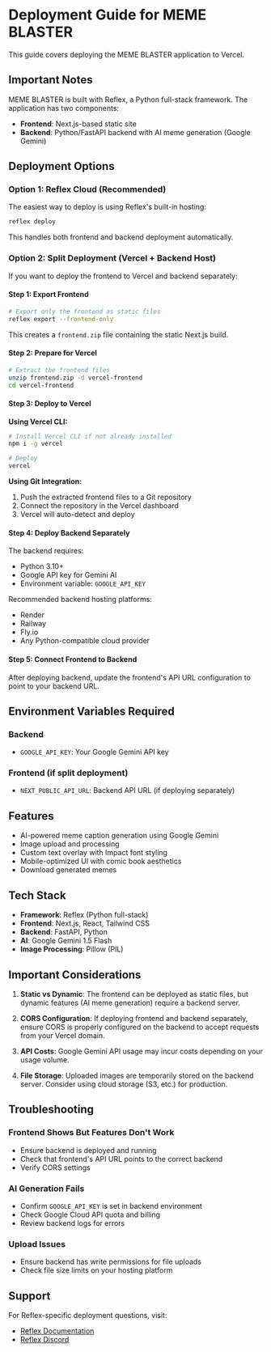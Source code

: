# Deployment Guide for MEME BLASTER

This guide covers deploying the MEME BLASTER application to Vercel.

## Important Notes

MEME BLASTER is built with Reflex, a Python full-stack framework. The application has two components:
- **Frontend**: Next.js-based static site
- **Backend**: Python/FastAPI backend with AI meme generation (Google Gemini)

## Deployment Options

### Option 1: Reflex Cloud (Recommended)
The easiest way to deploy is using Reflex's built-in hosting:

```bash
reflex deploy
```

This handles both frontend and backend deployment automatically.

### Option 2: Split Deployment (Vercel + Backend Host)

If you want to deploy the frontend to Vercel and backend separately:

#### Step 1: Export Frontend
```bash
# Export only the frontend as static files
reflex export --frontend-only
```

This creates a `frontend.zip` file containing the static Next.js build.

#### Step 2: Prepare for Vercel
```bash
# Extract the frontend files
unzip frontend.zip -d vercel-frontend
cd vercel-frontend
```

#### Step 3: Deploy to Vercel

**Using Vercel CLI:**
```bash
# Install Vercel CLI if not already installed
npm i -g vercel

# Deploy
vercel
```

**Using Git Integration:**
1. Push the extracted frontend files to a Git repository
2. Connect the repository in the Vercel dashboard
3. Vercel will auto-detect and deploy

#### Step 4: Deploy Backend Separately
The backend requires:
- Python 3.10+
- Google API key for Gemini AI
- Environment variable: `GOOGLE_API_KEY`

Recommended backend hosting platforms:
- Render
- Railway
- Fly.io
- Any Python-compatible cloud provider

#### Step 5: Connect Frontend to Backend
After deploying backend, update the frontend's API URL configuration to point to your backend URL.

## Environment Variables Required

### Backend
- `GOOGLE_API_KEY`: Your Google Gemini API key

### Frontend (if split deployment)
- `NEXT_PUBLIC_API_URL`: Backend API URL (if deploying separately)

## Features

- AI-powered meme caption generation using Google Gemini
- Image upload and processing
- Custom text overlay with Impact font styling
- Mobile-optimized UI with comic book aesthetics
- Download generated memes

## Tech Stack

- **Framework**: Reflex (Python full-stack)
- **Frontend**: Next.js, React, Tailwind CSS
- **Backend**: FastAPI, Python
- **AI**: Google Gemini 1.5 Flash
- **Image Processing**: Pillow (PIL)

## Important Considerations

1. **Static vs Dynamic**: The frontend can be deployed as static files, but dynamic features (AI meme generation) require a backend server.

2. **CORS Configuration**: If deploying frontend and backend separately, ensure CORS is properly configured on the backend to accept requests from your Vercel domain.

3. **API Costs**: Google Gemini API usage may incur costs depending on your usage volume.

4. **File Storage**: Uploaded images are temporarily stored on the backend server. Consider using cloud storage (S3, etc.) for production.

## Troubleshooting

### Frontend Shows But Features Don't Work
- Ensure backend is deployed and running
- Check that frontend's API URL points to the correct backend
- Verify CORS settings

### AI Generation Fails
- Confirm `GOOGLE_API_KEY` is set in backend environment
- Check Google Cloud API quota and billing
- Review backend logs for errors

### Upload Issues
- Ensure backend has write permissions for file uploads
- Check file size limits on your hosting platform

## Support

For Reflex-specific deployment questions, visit:
- [Reflex Documentation](https://reflex.dev/docs/)
- [Reflex Discord](https://discord.gg/reflex-dev)

